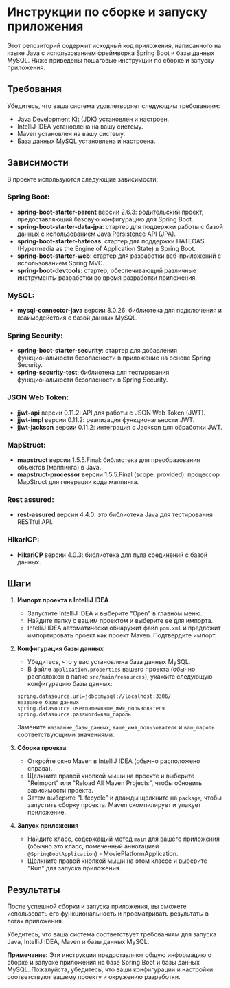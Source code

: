 # Инструкции по сборке и запуску приложения

Этот репозиторий содержит исходный код приложения, написанного на языке Java с использованием фреймворка Spring Boot и базы данных MySQL. Ниже приведены пошаговые инструкции по сборке и запуску приложения.

## Требования

Убедитесь, что ваша система удовлетворяет следующим требованиям:

- Java Development Kit (JDK) установлен и настроен.
- IntelliJ IDEA установлена на вашу систему.
- Maven установлен на вашу систему.
- База данных MySQL установлена и настроена.

## Зависимости

В проекте используются следующие зависимости:

### Spring Boot:

- **spring-boot-starter-parent** версии 2.6.3: родительский проект, предоставляющий базовую конфигурацию для Spring Boot.
- **spring-boot-starter-data-jpa**: стартер для поддержки работы с базой данных с использованием Java Persistence API (JPA).
- **spring-boot-starter-hateoas**: стартер для поддержки HATEOAS (Hypermedia as the Engine of Application State) в Spring Boot.
- **spring-boot-starter-web**: стартер для разработки веб-приложений с использованием Spring MVC.
- **spring-boot-devtools**: стартер, обеспечивающий различные инструменты разработки во время разработки приложения.

### MySQL:

- **mysql-connector-java** версии 8.0.26: библиотека для подключения и взаимодействия с базой данных MySQL.

### Spring Security:

- **spring-boot-starter-security**: стартер для добавления функциональности безопасности в приложение на основе Spring Security.
- **spring-security-test**: библиотека для тестирования функциональности безопасности в Spring Security.

### JSON Web Token:

- **jjwt-api** версии 0.11.2: API для работы с JSON Web Token (JWT).
- **jjwt-impl** версии 0.11.2: реализация функциональности JWT.
- **jjwt-jackson** версии 0.11.2: интеграция с Jackson для обработки JWT.

### MapStruct:

- **mapstruct** версии 1.5.5.Final: библиотека для преобразования объектов (маппинга) в Java.
- **mapstruct-processor** версии 1.5.5.Final (scope: provided): процессор MapStruct для генерации кода маппинга.

### Rest assured:

- **rest-assured** версии 4.4.0: это библиотека Java для тестирования RESTful API.

### HikariCP:

- **HikariCP** версии 4.0.3: библиотека для пула соединений с базой данных.

## Шаги

1. **Импорт проекта в IntelliJ IDEA**
   - Запустите IntelliJ IDEA и выберите "Open" в главном меню.
   - Найдите папку с вашим проектом и выберите ее для импорта.
   - IntelliJ IDEA автоматически обнаружит файл `pom.xml` и предложит импортировать проект как проект Maven. Подтвердите импорт.

2. **Конфигурация базы данных**
   - Убедитесь, что у вас установлена база данных MySQL.
   - В файле `application.properties` вашего проекта (обычно расположен в папке `src/main/resources`), укажите следующую конфигурацию базы данных:
   ```
   spring.datasource.url=jdbc:mysql://localhost:3306/название_базы_данных
   spring.datasource.username=ваше_имя_пользователя
   spring.datasource.password=ваш_пароль
   ```
   Замените `название_базы_данных`, `ваше_имя_пользователя` и `ваш_пароль` соответствующими значениями.

3. **Сборка проекта**
   - Откройте окно Maven в IntelliJ IDEA (обычно расположено справа).
   - Щелкните правой кнопкой мыши на проекте и выберите "Reimport" или "Reload All Maven Projects", чтобы обновить зависимости проекта.
   - Затем выберите "Lifecycle" и дважды щелкните на `package`, чтобы запустить сборку проекта. Maven скомпилирует и упакует приложение.

4. **Запуск приложения**
   - Найдите класс, содержащий метод `main` для вашего приложения (обычно это класс, помеченный аннотацией `@SpringBootApplication`) - MoviePlatformApplication.
   - Щелкните правой кнопкой мыши на этом классе и выберите "Run" для запуска приложения.

## Результаты

После успешной сборки и запуска приложения, вы сможете использовать его функциональность и просматривать результаты в логах приложения.

Убедитесь, что ваша система соответствует требованиям для запуска Java, IntelliJ IDEA, Maven и базы данных MySQL.

**Примечание:** Эти инструкции предоставляют общую информацию о сборке и запуске приложения на базе Spring Boot и базы данных MySQL. Пожалуйста, убедитесь, что ваши конфигурации и настройки соответствуют вашему проекту и окружению разработки.
